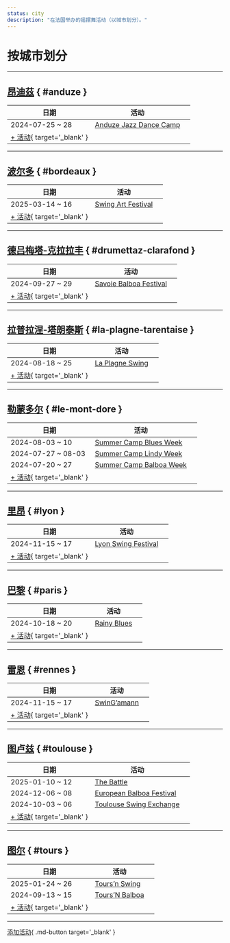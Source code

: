 ```yaml
---
status: city
description: "在法国举办的摇摆舞活动（以城市划分）。"
---
```


# 按城市划分

---

## <a id=anduze></a>[昂迪茲](#anduze) { #anduze }

| 日期 | 活动 | |
| --- | --- | --- |
| 2024-07-25 ~ 28 | [Anduze Jazz Dance Camp](anduze-jazz-dance-camp-2024.md) |  |
| [+ 活动](https://github.com/swingdance/events/issues/new?assignees=&labels=add+event&projects=&template=02-add_entity.yml&title=%5B2025%2Ffr%5D%20%3CName%3E&region=fr&province=Anduze&city=Anduze&org_id=&date_starts=2025-&date_ends=2025-){ target='_blank' }

---

## <a id=bordeaux></a>[波尔多](#bordeaux) { #bordeaux }

| 日期 | 活动 | |
| --- | --- | --- |
| 2025-03-14 ~ 16 | [Swing Art Festival](swing-art-festival-2025.md) |  |
| [+ 活动](https://github.com/swingdance/events/issues/new?assignees=&labels=add+event&projects=&template=02-add_entity.yml&title=%5B2025%2Ffr%5D%20%3CName%3E&region=fr&province=Bordeaux&city=Bordeaux&org_id=&date_starts=2025-&date_ends=2025-){ target='_blank' }

---

## <a id=drumettaz-clarafond></a>[德吕梅塔-克拉拉丰](#drumettaz-clarafond) { #drumettaz-clarafond }

| 日期 | 活动 | |
| --- | --- | --- |
| 2024-09-27 ~ 29 | [Savoie Balboa Festival](savoie-balboa-festival-2024.md) |  |
| [+ 活动](https://github.com/swingdance/events/issues/new?assignees=&labels=add+event&projects=&template=02-add_entity.yml&title=%5B2025%2Ffr%5D%20%3CName%3E&region=fr&province=Drumettaz-Clarafond&city=Drumettaz-Clarafond&org_id=&date_starts=2025-&date_ends=2025-){ target='_blank' }

---

## <a id=la-plagne-tarentaise></a>[拉普拉涅-塔朗泰斯](#la-plagne-tarentaise) { #la-plagne-tarentaise }

| 日期 | 活动 | |
| --- | --- | --- |
| 2024-08-18 ~ 25 | [La Plagne Swing](la-plagne-swing-2024.md) |  |
| [+ 活动](https://github.com/swingdance/events/issues/new?assignees=&labels=add+event&projects=&template=02-add_entity.yml&title=%5B2025%2Ffr%5D%20%3CName%3E&region=fr&province=La%20Plagne-Tarentaise&city=La%20Plagne-Tarentaise&org_id=&date_starts=2025-&date_ends=2025-){ target='_blank' }

---

## <a id=le-mont-dore></a>[勒蒙多尔](#le-mont-dore) { #le-mont-dore }

| 日期 | 活动 | |
| --- | --- | --- |
| 2024-08-03 ~ 10 | [Summer Camp Blues Week](summer-camp-blues-week-2024.md) |  |
| 2024-07-27 ~ 08-03 | [Summer Camp Lindy Week](summer-camp-lindy-week-2024.md) |  |
| 2024-07-20 ~ 27 | [Summer Camp Balboa Week](summer-camp-balboa-week-2024.md) |  |
| [+ 活动](https://github.com/swingdance/events/issues/new?assignees=&labels=add+event&projects=&template=02-add_entity.yml&title=%5B2025%2Ffr%5D%20%3CName%3E&region=fr&province=Le%20Mont-Dore&city=Le%20Mont-Dore&org_id=&date_starts=2025-&date_ends=2025-){ target='_blank' }

---

## <a id=lyon></a>[里昂](#lyon) { #lyon }

| 日期 | 活动 | |
| --- | --- | --- |
| 2024-11-15 ~ 17 | [Lyon Swing Festival](lyon-swing-festival-2024.md) |  |
| [+ 活动](https://github.com/swingdance/events/issues/new?assignees=&labels=add+event&projects=&template=02-add_entity.yml&title=%5B2025%2Ffr%5D%20%3CName%3E&region=fr&province=Lyon&city=Lyon&org_id=&date_starts=2025-&date_ends=2025-){ target='_blank' }

---

## <a id=paris></a>[巴黎](#paris) { #paris }

| 日期 | 活动 | |
| --- | --- | --- |
| 2024-10-18 ~ 20 | [Rainy Blues](rainy-blues-2024.md) |  |
| [+ 活动](https://github.com/swingdance/events/issues/new?assignees=&labels=add+event&projects=&template=02-add_entity.yml&title=%5B2025%2Ffr%5D%20%3CName%3E&region=fr&province=Paris&city=Paris&org_id=&date_starts=2025-&date_ends=2025-){ target='_blank' }

---

## <a id=rennes></a>[雷恩](#rennes) { #rennes }

| 日期 | 活动 | |
| --- | --- | --- |
| 2024-11-15 ~ 17 | [SwinG’amann](swingamann-2024.md) |  |
| [+ 活动](https://github.com/swingdance/events/issues/new?assignees=&labels=add+event&projects=&template=02-add_entity.yml&title=%5B2025%2Ffr%5D%20%3CName%3E&region=fr&province=Rennes&city=Rennes&org_id=&date_starts=2025-&date_ends=2025-){ target='_blank' }

---

## <a id=toulouse></a>[图卢兹](#toulouse) { #toulouse }

| 日期 | 活动 | |
| --- | --- | --- |
| 2025-01-10 ~ 12 | [The Battle](the-battle-2025.md) |  |
| 2024-12-06 ~ 08 | [European Balboa Festival](european-balboa-festival-2024.md) |  |
| 2024-10-03 ~ 06 | [Toulouse Swing Exchange](toulouse-swing-exchange-2024.md) |  |
| [+ 活动](https://github.com/swingdance/events/issues/new?assignees=&labels=add+event&projects=&template=02-add_entity.yml&title=%5B2025%2Ffr%5D%20%3CName%3E&region=fr&province=Toulouse&city=Toulouse&org_id=&date_starts=2025-&date_ends=2025-){ target='_blank' }

---

## <a id=tours></a>[图尔](#tours) { #tours }

| 日期 | 活动 | |
| --- | --- | --- |
| 2025-01-24 ~ 26 | [Tours’n Swing](tours-n-swing-2025.md) |  |
| 2024-09-13 ~ 15 | [Tours’N Balboa](tours-n-balboa-2024.md) |  |
| [+ 活动](https://github.com/swingdance/events/issues/new?assignees=&labels=add+event&projects=&template=02-add_entity.yml&title=%5B2025%2Ffr%5D%20%3CName%3E&region=fr&province=Tours&city=Tours&org_id=&date_starts=2025-&date_ends=2025-){ target='_blank' }

---

[添加活动](https://github.com/swingdance/events/issues/new?assignees=&labels=add+event&projects=&template=02-add_entity.yml&title=%5Bfr%5D%20%3CName%3E&region=fr&province=&city=&org_id=2025){ .md-button target='_blank' }
